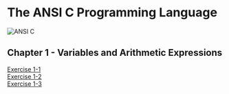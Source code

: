 # The ANSI C Programming Language
![ANSI C](https://images-na.ssl-images-amazon.com/images/I/41gHB8KelXL._SX377_BO1,204,203,200_.jpg)

## Chapter 1 - Variables and Arithmetic Expressions
[Exercise 1-1](https://github.com/beef-erikson/ANSICProgrammingLanguage/blob/master/Chapter1/Exercise1-1/Exercize1-1.c)<br />
[Exercise 1-2](https://github.com/beef-erikson/ANSICProgrammingLanguage/blob/master/Chapter1/Exercise1-2/Exercise1-2.c)<br />
[Exercise 1-3](https://github.com/beef-erikson/ANSICProgrammingLanguage/blob/master/Chapter1/Exercise1-3/Exercize1-3.c)<br />
